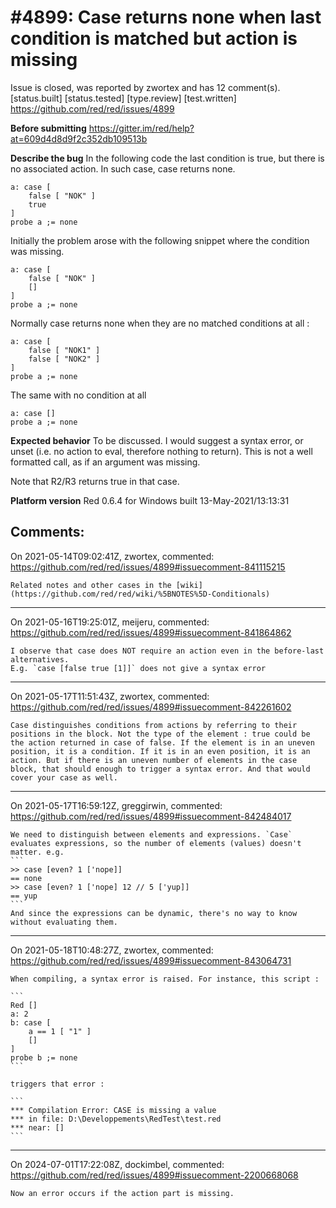 
#4899: Case returns none when last condition is matched but action is missing
================================================================================
Issue is closed, was reported by zwortex and has 12 comment(s).
[status.built] [status.tested] [type.review] [test.written]
<https://github.com/red/red/issues/4899>

**Before submitting**
 https://gitter.im/red/help?at=609d4d8d9f2c352db109513b

**Describe the bug**
In the following code the last condition is true, but there is no associated action. In such case, case returns none.

```
a: case [
    false [ "NOK" ]
    true
]
probe a ;= none
```
Initially the problem arose with the following snippet where the condition was missing.
```
a: case [
    false [ "NOK" ]
    []
]
probe a ;= none
```

Normally case returns none when they are no matched conditions at all :
```
a: case [
    false [ "NOK1" ]
    false [ "NOK2" ]
]
probe a ;= none
```

The same with no condition at all 
```
a: case []
probe a ;= none
```

**Expected behavior**
To be discussed. I would suggest a syntax error, or unset (i.e. no action to eval, therefore nothing to return). This is not a well formatted call, as if an argument was missing.

Note that R2/R3 returns true in that case.

**Platform version**
Red 0.6.4 for Windows built 13-May-2021/13:13:31


Comments:
--------------------------------------------------------------------------------

On 2021-05-14T09:02:41Z, zwortex, commented:
<https://github.com/red/red/issues/4899#issuecomment-841115215>

    Related notes and other cases in the [wiki](https://github.com/red/red/wiki/%5BNOTES%5D-Conditionals)

--------------------------------------------------------------------------------

On 2021-05-16T19:25:01Z, meijeru, commented:
<https://github.com/red/red/issues/4899#issuecomment-841864862>

    I observe that case does NOT require an action even in the before-last alternatives.
    E.g. `case [false true [1]]` does not give a syntax error

--------------------------------------------------------------------------------

On 2021-05-17T11:51:43Z, zwortex, commented:
<https://github.com/red/red/issues/4899#issuecomment-842261602>

    Case distinguishes conditions from actions by referring to their positions in the block. Not the type of the element : true could be the action returned in case of false. If the element is in an uneven position, it is a condition. If it is in an even position, it is an action. But if there is an uneven number of elements in the case block, that should enough to trigger a syntax error. And that would cover your case as well.

--------------------------------------------------------------------------------

On 2021-05-17T16:59:12Z, greggirwin, commented:
<https://github.com/red/red/issues/4899#issuecomment-842484017>

    We need to distinguish between elements and expressions. `Case`  evaluates expressions, so the number of elements (values) doesn't matter. e.g. 
    ```
    >> case [even? 1 ['nope]]
    == none
    >> case [even? 1 ['nope] 12 // 5 ['yup]]
    == yup
    ```
    And since the expressions can be dynamic, there's no way to know without evaluating them.

--------------------------------------------------------------------------------

On 2021-05-18T10:48:27Z, zwortex, commented:
<https://github.com/red/red/issues/4899#issuecomment-843064731>

    When compiling, a syntax error is raised. For instance, this script :
    
    ```
    Red []
    a: 2
    b: case [
        a == 1 [ "1" ]
        []
    ]
    probe b ;= none
    ```
    
    triggers that error :
    
    ```
    *** Compilation Error: CASE is missing a value    
    *** in file: D:\Developpements\RedTest\test.red   
    *** near: []                                      
    ```

--------------------------------------------------------------------------------

On 2024-07-01T17:22:08Z, dockimbel, commented:
<https://github.com/red/red/issues/4899#issuecomment-2200668068>

    Now an error occurs if the action part is missing.

